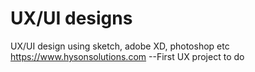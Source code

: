 # UX/UI designs
UX/UI design using sketch, adobe XD, photoshop etc
https://www.hysonsolutions.com --First UX project to do
